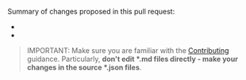 Summary of changes proposed in this pull request:

- 
- 

> IMPORTANT: Make sure you are familiar with the [Contributing](/Contributing.md) guidance. Particularly, **don't edit \*.md files directly - make your changes in the source \*.json files**.
